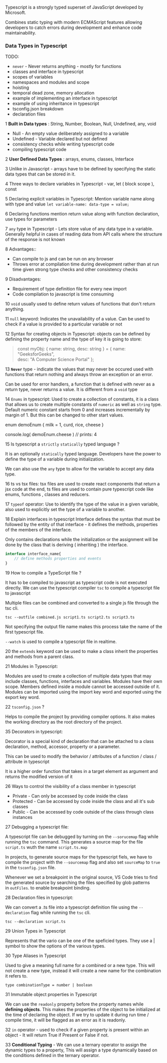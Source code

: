 Typescript is a strongly typed superset of JavaScript developed by Microsoft. 

Combines static typing with modern ECMAScript features allowing developers to catch errors during development and enhance code maintainability. 

### Data Types in Typescript

TODO:
- `never` - Never returns anything - mostly for functions
- classes and interface in typescript
- scopes of variables
- namespaces and modules and scope
- hoisting
- temporal dead zone, memory allocation
- example of implementing an interface in typescript
- example of using inheritance in typescript
- tsconfig.json breakdown
- declaration files

1 **Built in Data types** : String, Number, Boolean, Null, Undefined, any, void
- Null - An empty value deliberately assigned to a variable
- Undefined - Variable declared but not defined
- consistency checks while writing typescript code
- compiling typescript code

2 **User Defined Data Types** : arrays, enums, classes, Interface

3 Unlike in Javascript - arrays have to be defined by specifying the static data types that can be stored in it. 

4 Three ways to declare variables in Typescript - var, let ( block scope ), const

5 Declaring explicit variables in Typescript: Mention variable name along with type and value
`let variable-name: data-type = value;`

6 Declaring functions mention return value along with function declaration, use types for parameters

7 `any` type in Typescript - Lets store value of any data type in a variable. Generally helpful in cases of reading data from API calls where the structure of the response is not known

8 Advantages:: 
- Can compile to js and can be run on any browser
- Throws error at compilation time during development rather than at run time given strong type checks and other consistency checks

9 Disadvantages: 
- Requirement of type definition file for every new import
- Code compilation to javascript is time consuming

10 `void` usually used to define return values of functions that don't return anything. 

11 `null` keyword: Indicates the unavailability of a value. Can be used to check if a value is provided to a particular variable or not

12 Syntax for creating objects in Typescript: objects can be defined by defining the property name and the type of key it is going to store:
> const myObj: { name: string, desc: string } = { 
>  name: "GeeksforGeeks",  
>  desc: "A Computer Science Portal" 
>  };

13 **`Never`** type - indicate the values that may never be occured used with functions that return nothing and always throw an exception or an error. 

Can be used for error handlers, a function that is defined with never as a return type, never returns a value. It is different from a `void` type

14 `Enums` in typescript: 
Used to create a collection of constants, it is a class that allows us to create multiple constants of `numeric` as well as `string` type. Default numeric constant starts from 0 and increases incrementally by margin of 1. But this can be changed to other start values. 

enum demoEnum {
	milk = 1,
	curd,
	rice,
	cheese
}

console.log( demoEnum.cheese ) // prints: 4

15 Is typescript a `strictly` `statically` typed language ?

It is an optionally `statically` typed language. Developers have the power to define the type of a variable during initialization. 

We can also use the `any` type to allow for the variable to accept any data type. 

16 ts vs tsx files: tsx files are used to create react components that return a jsx code at the end, ts files are used to contain pure typescript code like enums, functions , classes and reducers. 

17 `typeof` operator: Use to identify the type of the value in a given variable, also used to explicitly set the type of a variable to another. 

18 Explain interfaces in typescript
Interface defines the syntax that must be followed by the entity of that interface - it defines the methods, properties of the members of the interface. 

Only contains declarations while the initialization or the assignment will be done by the class that is deriving ( inheriting ) the interface. 

```typescript
interface interface_name{
	// define methods properties and events
}
```

19 How to compile a TypeScript file ?

It has to be compiled to javascript as typescript code is not executed directly. We can use the typescript compiler `tsc` to compile a typescript file to javascript

Multiple files can be combined and converted to a single js file through the tsc cli. 

`tsc --outfile combined.js script1.ts script2.ts script3.ts`

Not specifying the output file name makes this process take the name of the first typescript file. 

`--watch` is used to compile a typescript file in realtime.

20 the `extends` keyword can be used to make a class inherit the properties and methods from a parent class.

21 Modules in Typescript: 

Modules are used to create a collection of multiple data types that may include classes, functions, interfaces and variables. Modules have their own scope. Members defined inside a module cannot be accessed outside of it. Modules can be imported using the import key word and exported using the export key word.

22 `tsconfig.json` ?

Helps to compile the project by providing compiler options. It also makes the working directory as the root directory of the project.

35 Decorators in typescript:

Decorator is a special kind of declaration that can be attached to a class declaration, method, accessor, property or a parameter. 

This can be used to modify the behavior / attributes of a function / class / attribute in typescript

It is a higher order function that takes in a target element as argument and returns the modified version of it

26 Ways to control the visibility of a class member in typescript

- Private - Can only be accessed by code inside the class
- Protected - Can be accessed by code inside the class and all it's sub classes
- Public - Can be accessed by code outside of the class through class instances

27 Debugging a typescript file: 

A typescript file can be debugged by turning on the `--sorucemap` flag while running the `tsc` command. This generates a source map for the file `script.ts` wuth the name `script.ts.map`

In projects, to generate source maps for the typescript fiels, we have to compile the project with the `--sourcemap` flag and also set `sourceMap` to `true` in the `tsconfig.json` file. 

Whenever we set a breakpoint in the original source, VS Code tries to find the generated source by searching the files specified by glob patterns in `outFiles`. to enable breakpoint binding. 

28 Declaration files in typescript: 

We can convert a .ts file into a typescript definition file using the `--declaration` flag while running the `tsc` cli. 

`tsc --declaration script.ts`

29 Union Types in Typescript

Represents that the vario can be one of the speficied types. They use a | symbol to show the options of the various types. 

30 Type Aliases in Typescript

Used to give a meaning full name for a combined or a new type. This will not create a new type, instead it will create a new name for the combination it refers to. 

`type combinationType = number | boolean`

31 Immutable object properties in Typescript

We can use the `readonly` property before the property names while **defining objects**. This makes the properties of the object to be initialized at the time of declaring the object. If we try to update it during run time / compile time, it will be flagged as an error as it is readonly.

32 `in` operator - used to check if a given property is present within an object - It will return True if Present or False if not.

33 **Conditional Typing** - We can use a ternary operator to assign the dynamic types to a property, This will assign a type dynamically based on the conditions defined in the ternary operator.


